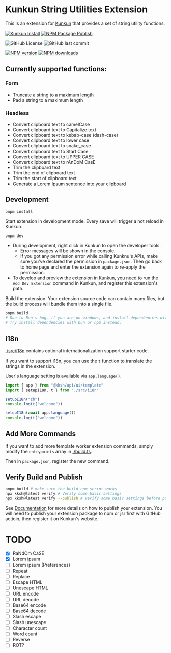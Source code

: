 # Kunkun String Utilities Extension
This is an extension for [Kunkun](https://docs.kunkun.sh/) that provides a set of string utility functions.

[![Kunkun Install](https://img.shields.io/badge/Kunkun-install-blue)](https://kunkun.sh/store/kunkun-ext-string-utils) 
[![NPM Package Publish](https://github.com/NaN72dev/kunkun-ext-string-utils/actions/workflows/npm-publish.yml/badge.svg)](https://github.com/NaN72dev/kunkun-ext-string-utils/actions/workflows/npm-publish.yml)

![GitHub License](https://img.shields.io/github/license/NaN72dev/kunkun-ext-string-utils)
![GitHub last commit](https://img.shields.io/github/last-commit/NaN72dev/kunkun-ext-string-utils)

<span class="badge-npmversion"><a href="https://www.npmjs.com/package/kunkun-ext-string-utils" title="View this project on NPM"><img src="https://img.shields.io/npm/v/kunkun-ext-string-utils.svg" alt="NPM version" /></a></span>
<span class="badge-npmdownloads"><a href="https://www.npmjs.com/package/kunkun-ext-string-utils" title="View this project on NPM"><img src="https://img.shields.io/npm/dm/kunkun-ext-string-utils.svg" alt="NPM downloads" /></a></span>

## Currently supported functions:

### Form
- Truncate a string to a maximum length
- Pad a string to a maximum length

### Headless
- Convert clipboard text to camelCase
- Convert clipboard text to Capitalize text
- Convert clipboard text to kebab-case (dash-case)
- Convert clipboard text to lower case
- Convert clipboard text to snake_case
- Convert clipboard text to Start Case
- Convert clipboard text to UPPER CASE
- Convert clipboard text to rAnDoM CasE
- Trim the clipboard text
- Trim the end of clipboard text
- Trim the start of clipboard text
- Generate a Lorem Ipsum sentence into your clipboard

## Development

```bash
pnpm install
```

Start extension in development mode. Every save will trigger a hot reload in Kunkun.

```bash
pnpm dev
```

- During development, right click in Kunkun to open the developer tools.
  - Error messages will be shown in the console.
  - If you got any permission error while calling Kunknu's APIs, make sure you've declared the permission in `package.json`. Then go back to home page and enter the extension again to re-apply the permission.
- To develop and preview the extension in Kunkun, you need to run the `Add Dev Extension` command in Kunkun, and register this extension's path.

Build the extension. Your extension source code can contain many files, but the build process will bundle them into a single file.

```bash
pnpm build
# Due to Bun's bug, if you are on windows, and install dependencies with pnpm, you may get error during build.
# Try install dependencies with bun or npm instead.
```

## i18n

[./src/i18n](./src/i18n/) contains optional internationalization support starter code.

If you want to support i18n, you can use the `t` function to translate the strings in the extension.

User's language setting is available via `app.language()`.

```ts
import { app } from "@kksh/api/ui/template"
import { setupI18n, t } from "./src/i18n"

setupI18n("zh")
console.log(t("welcome"))

setupI18n(await app.language())
console.log(t("welcome"))
```

## Add More Commands

If you want to add more template worker extension commands, simply modify the `entrypoints` array in [./build.ts](./build.ts).

Then in `package.json`, register the new command.

## Verify Build and Publish

```bash
pnpm build # make sure the build npm script works
npx kksh@latest verify # Verify some basic settings
npx kksh@latest verify --publish # Verify some basic settings before publishing
```

See [Documentation](https://docs.kunkun.sh/guides/extensions/publish/design/) for more details on how to publish your extension. You will need to publish your extension package to npm or jsr first with GitHub actioin, then register it on Kunkun's website.


# TODO
- [x] RaNdOm CaSE
- [x] Lorem ipsum
- [ ] Lorem ipsum (Preferences)
- [ ] Repeat
- [ ] Replace
- [ ] Escape HTML
- [ ] Unescape HTML
- [ ] URL encode
- [ ] URL decode
- [ ] Base64 encode
- [ ] Base64 decode
- [ ] Slash escape
- [ ] Slash unescape
- [ ] Character count
- [ ] Word count
- [ ] Reverse
- [ ] ROT?
